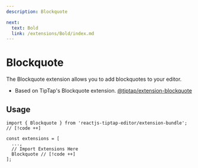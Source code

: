 ```yaml
---
description: Blockquote

next:
  text: Bold
  link: /extensions/Bold/index.md
---
```


# Blockquote

The Blockquote extension allows you to add blockquotes to your editor.

- Based on TipTap's Blockquote extension. [@tiptap/extension-blockquote](https://tiptap.dev/docs/editor/extensions/nodes/blockquote)

## Usage

```tsx
import { Blockquote } from 'reactjs-tiptap-editor/extension-bundle'; // [!code ++]

const extensions = [
  ...,
  // Import Extensions Here
  Blockquote // [!code ++]
];
```
